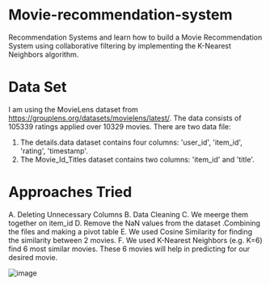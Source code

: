 # Movie-recommendation-system
Recommendation Systems and learn how to build a Movie Recommendation System using collaborative filtering by implementing the K-Nearest Neighbors algorithm.
# Data Set
I am using the MovieLens dataset from https://grouplens.org/datasets/movielens/latest/. The data consists of 105339 ratings applied over 10329 movies.
There are two data file:
1. The details.data dataset contains four columns:
'user_id', 'item_id', 'rating', 'timestamp'.
2. The Movie_Id_Titles dataset contains two columns:
'item_id' and 'title'.
# Approaches Tried
A. Deleting Unnecessary Columns
B. Data Cleaning
C. We meerge them together on item_id
D. Remove the NaN values from the dataset .Combining the files and making a pivot table
E. We used Cosine Similarity for finding the similarity between 2 movies.
F. We used K-Nearest Neighbors (e.g. K=6) find 6 most similar movies. These 6 movies will help in predicting for our desired movie. 


![image](https://user-images.githubusercontent.com/59818604/132088502-b56a39a3-2f42-4db1-a784-dfc0c73d025f.png)

